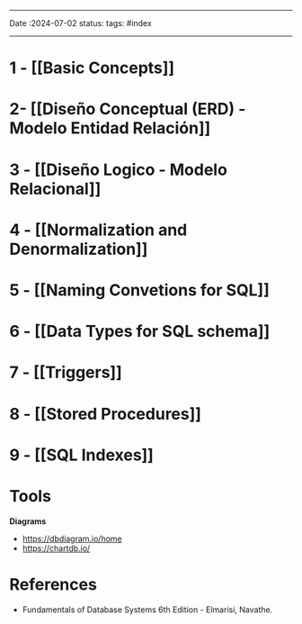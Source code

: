 ____
Date :2024-07-02
status:
tags: #index
___

# 1 - [[Basic Concepts]]
# 2- [[Diseño Conceptual (ERD) - Modelo Entidad Relación]]
# 3 - [[Diseño Logico - Modelo Relacional]]
# 4 - [[Normalization and Denormalization]]

# 5 - [[Naming Convetions for SQL]]

# 6 - [[Data Types for SQL schema]]
# 7 - [[Triggers]]
# 8 - [[Stored Procedures]]
# 9 - [[SQL Indexes]]

# Tools

**Diagrams**
+ https://dbdiagram.io/home
+ https://chartdb.io/
# References
+ Fundamentals of Database Systems 6th Edition - Elmarisi, Navathe.